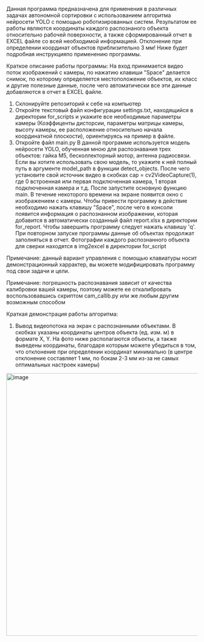 Данная программа предназначена для применения в различных задачах автономной сортировки с использованием алгоритма нейросети YOLO с помощью роботизированных систем. Результатом ее работы являются координаты каждого 
распознаного объекта относительно рабочей поверхности, а также сформированный отчет в EXCEL файле со всей необходимой информацией. Отклонение при определении координат объектов приблизительно 3 мм! 
Ниже будет подробная инструкцияпо применению программы. 

Краткое описание работы программы: На вход принимается видео поток изображений с камеры, по нажатию клавиши "Space" делается снимок, по которому определяется местоположение объектов,
их класс и другие полезные данные, после чего автоматически все эти данные добавляются в отчет в EXCEL файле.

1) Склонируйте репозиторий к себе на компьютер
2) Откройте текстовый файл конфигурации settings.txt, находящийся в директории for_scripts и укажите все необходимые параметры камеры (Коэффиценты дисторсии, параметры матрицы камеры, высоту камеры,
ее расположение относительно начала координатной плоскости), ориентируясь на пример в файле.
3) Откройте файл main.py
В данной программе используется модель нейросети YOLO, обученная мною для распознавания трех объектов: гайка M5, бесколлекторный мотор, антенна радиосвязи. Если вы хотите использовать
свою модель, то укажите к ней полный путь в аргументе model_path в функции detect_objects. После чего установите свой источник видео в скобках cap = cv2VideoCapture(1), где 0 встроенная или первая подключенная камера, 1 вторая
подключенная камера и т.д. После запустите основную функцию main. В течение некоторого времени на экране появится окно с изображением с камеры. Чтобы привести программу в действие необходимо нажать клавишу "Space", после чего в 
консоли появится информация о распознанном изображении, которая добавится в автоматически созданный файл report.xlsx в директории for_report. Чтобы завершить программу следует нажать клавишу 'q'. При повторном запуске программы данные об
объектах продолжат заполняться в отчет. Фотографии каждого распознанного объекта для сверки находятся в img2excel в директории for_script

Примечание: данный вариант управления с помощью клавиатуры носит демонстрационный харрактер, вы можете модифицировать программу под свои задачи и цели.

Примечание: погрешность распознавания зависит от качества калибровки вашей камеры, поэтому можете ее откалибровать воспользовавшись скриптом cam_callib.py или же любым другим возможным способом

Краткая демонстрация работы алгоритма:
1) Вывод видеопотока на экран с распознанными объектами. В скобках указаны координаты центров объекта (ед. изм. м) в формате X, Y. На фото ниже располагаются объекты, а также выведены координаты, благодаря которым можете убедиться в том,
что отклонение при определении координат минимально (в центре отклонение составляет 1 мм, по бокам 2-3 мм из-за не самых оптимальных настроек камеры)
<img width="939" height="689" alt="image" src="https://github.com/user-attachments/assets/aaae58fa-7952-4f02-b715-c012e34cdecf" />


   
